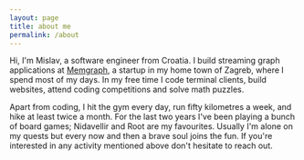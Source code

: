 ```yaml
---
layout: page
title: about me
permalink: /about
---
```


Hi, I'm Mislav, a software engineer from Croatia.
I build streaming graph applications at [Memgraph](https://memgraph.com/), a startup in my home town of Zagreb, where I spend most of my days.
In my free time I code terminal clients, build websites, attend coding competitions and solve math puzzles.

Apart from coding, I hit the gym every day, run fifty kilometres a week, and hike at least twice a month.
For the last two years I've been playing a bunch of board games; Nidavellir and Root are my favourites.
Usually I'm alone on my quests but every now and then a brave soul joins the fun.
If you're interested in any activity mentioned above don't hesitate to reach out.
